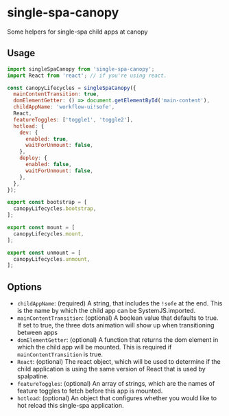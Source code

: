 # single-spa-canopy
Some helpers for single-spa child apps at canopy

## Usage

```js
import singleSpaCanopy from 'single-spa-canopy';
import React from 'react'; // if you're using react.

const canopyLifecycles = singleSpaCanopy({
  mainContentTransition: true,
  domElementGetter: () => document.getElementById('main-content'),
  childAppName: 'workflow-ui!sofe',
  React,
  featureToggles: ['toggle1', 'toggle2'],
  hotload: {
    dev: {
      enabled: true,
      waitForUnmount: false,
    },
    deploy: {
      enabled: false,
      waitForUnmount: false,
    },
  },
});

export const bootstrap = [
  canopyLifecycles.bootstrap,
];

export const mount = [
  canopyLifecycles.mount,
];

export const unmount = [
  canopyLifecycles.unmount,
];
```

## Options

- `childAppName`: (required) A string, that includes the `!sofe` at the end. This is the name by which the child app can be SystemJS.imported.
- `mainContentTransition`: (optional) A boolean value that defaults to true. If set to true, the three dots animation will show up when transitioning between apps
- `domElementGetter`: (optional) A function that returns the dom element in which the child app will be mounted. This is required if `mainContentTransition` is true.
- `React`: (optional) The react object, which will be used to determine if the child application is using the same version of React that is used by spalpatine.
- `featureToggles`: (optional) An array of strings, which are the names of feature toggles to fetch before this app is mounted.
- `hotload`: (optional) An object that configures whether you would like to hot reload this single-spa application.
